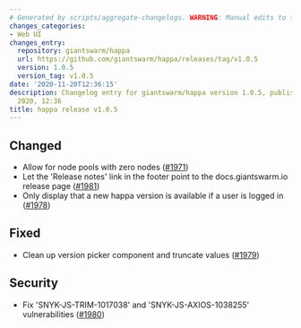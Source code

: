 ```yaml
---
# Generated by scripts/aggregate-changelogs. WARNING: Manual edits to this files will be overwritten.
changes_categories:
- Web UI
changes_entry:
  repository: giantswarm/happa
  url: https://github.com/giantswarm/happa/releases/tag/v1.0.5
  version: 1.0.5
  version_tag: v1.0.5
date: '2020-11-20T12:36:15'
description: Changelog entry for giantswarm/happa version 1.0.5, published on 20 November
  2020, 12:36
title: happa release v1.0.5
---
```


## Changed

- Allow for node pools with zero nodes ([#1971](https://github.com/giantswarm/happa/pull/1971))
- Let the 'Release notes' link in the footer point to the docs.giantswarm.io release page ([#1981](https://github.com/giantswarm/happa/pull/1981))
- Only display that a new happa version is available if a user is logged in ([#1978](https://github.com/giantswarm/happa/pull/1978))

## Fixed

- Clean up version picker component and truncate values ([#1979](https://github.com/giantswarm/happa/pull/1979))

## Security

- Fix 'SNYK-JS-TRIM-1017038' and 'SNYK-JS-AXIOS-1038255' vulnerabilities ([#1980](https://github.com/giantswarm/happa/pull/1980))

